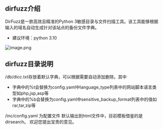 ## dirfuzz介绍
DirFuzz是一款高效且精准的Python 3敏感目录与文件扫描工具。该工具能够根据输入的域名自动生成针对该站点的备份文件字典。

- 建议环境：python 3.10

![image.png](https://cdn.nlark.com/yuque/0/2024/png/22971806/1721109425161-4d97b1a4-1896-4c67-851e-87006bc4337d.png#averageHue=%23363636&clientId=u0fe91aca-1232-4&from=paste&height=392&id=u1a7c0eaf&originHeight=784&originWidth=1753&originalType=binary&ratio=2&rotation=0&showTitle=false&size=514217&status=done&style=none&taskId=u603ae170-d18b-442d-9ff8-a46668135e3&title=&width=876.5)
## dirfuzz目录说明
/db/dicc.txt存放着默认字典，可以根据需要自动添加删除。其中

- 字典中的%t会替换为config.yaml中language_type列表中的网站脚本语言类型如php,jsp,asp等
- 字典中的%b会替换为config.yaml中sensitive_backup_format列表中的值如rar,tar,zip等

/inc/config.yaml 为配置文件
默认输出到html文件中，目前模板借鉴的是dirsearch。
欢迎您提出宝贵的意见。

